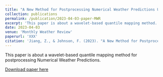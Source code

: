 ```yaml
---
title: "A New Method for Postprocessing Numerical Weather Predictions Using Quantile Mapping in the Frequency Domain"
collection: publications
permalink: /publication/2023-04-03-paper-MWR
excerpt: 'This paper is about a wavelet-based quantile mapping method.'
date: 2023-04-03
venue: 'Monthly Weather Review'
paperurl: 'XXX'
citation: 'Jiang, Z., & Johnson, F. (2023). "A New Method for Postprocessing Numerical Weather Predictions Using Quantile Mapping in the Frequency Domain." <i>Monthly Weather Review</i>. XX(X), XXX.'
---
```

This paper is about a wavelet-based quantile mapping method for postprocessing Numerical Weather Predictions.

[Download paper here](http://zejiang-unsw.github.io/files/Jiang-MWR-2023.pdf)

